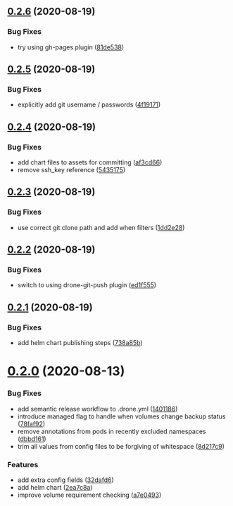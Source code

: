 ## [0.2.6](https://github.com/smoothify/velero-volume-controller/compare/v0.2.5...v0.2.6) (2020-08-19)


### Bug Fixes

* try using gh-pages plugin ([81de538](https://github.com/smoothify/velero-volume-controller/commit/81de5388878bb870e9bd48ff78f178f05bea2aaa))

## [0.2.5](https://github.com/smoothify/velero-volume-controller/compare/v0.2.4...v0.2.5) (2020-08-19)


### Bug Fixes

* explicitly add git username / passwords ([4f19171](https://github.com/smoothify/velero-volume-controller/commit/4f1917185e3cdc48ea3554357d42d3e67b9b3009))

## [0.2.4](https://github.com/smoothify/velero-volume-controller/compare/v0.2.3...v0.2.4) (2020-08-19)


### Bug Fixes

* add chart files to assets for committing ([af3cd66](https://github.com/smoothify/velero-volume-controller/commit/af3cd66dc037069e1e74be530e0ed7702f35522f))
* remove ssh_key reference ([5435175](https://github.com/smoothify/velero-volume-controller/commit/54351755e3a2eb35e98aa98ef0a41f3581806ed1))

## [0.2.3](https://github.com/smoothify/velero-volume-controller/compare/v0.2.2...v0.2.3) (2020-08-19)


### Bug Fixes

* use correct git clone path and add when filters ([1dd2e28](https://github.com/smoothify/velero-volume-controller/commit/1dd2e28ebd10cc44e99511fe259c83df84934663))

## [0.2.2](https://github.com/smoothify/velero-volume-controller/compare/v0.2.1...v0.2.2) (2020-08-19)


### Bug Fixes

* switch to using drone-git-push plugin ([ed1f555](https://github.com/smoothify/velero-volume-controller/commit/ed1f55573b54f2165ebc1bf512c1fa5374e0f4c0))

## [0.2.1](https://github.com/smoothify/velero-volume-controller/compare/v0.2.0...v0.2.1) (2020-08-19)


### Bug Fixes

* add helm chart publishing steps ([738a85b](https://github.com/smoothify/velero-volume-controller/commit/738a85bba7fa944a50ac0eab55ba6e133a20b801))

# [0.2.0](https://github.com/smoothify/velero-volume-controller/compare/v0.1.0...v0.2.0) (2020-08-13)


### Bug Fixes

* add semantic release workflow to .drone.yml ([1401186](https://github.com/smoothify/velero-volume-controller/commit/1401186cd77643e768c2a7e7f2d9d832687ec730))
* introduce managed flag to handle when volumes change backup status ([78faf92](https://github.com/smoothify/velero-volume-controller/commit/78faf92c81b06e3b0d7d5e5196bff9287552480f))
* remove annotations from pods in recently excluded namespaces ([dbbd161](https://github.com/smoothify/velero-volume-controller/commit/dbbd1616ed1aaca756ef6786850ca7e7dc37322b))
* trim all values from config files to be forgiving of whitespace ([8d217c9](https://github.com/smoothify/velero-volume-controller/commit/8d217c9bcc3f268bab68a3f1d51fc82de9cd68e8))


### Features

* add extra config fields ([32dafd6](https://github.com/smoothify/velero-volume-controller/commit/32dafd6b33a3d7cc5695d165faa85cb271db4c8b))
* add helm chart ([2ea7c8a](https://github.com/smoothify/velero-volume-controller/commit/2ea7c8a6accdd1d5218ee9d311d39c2d1b0dc30e))
* improve volume requirement checking ([a7e0493](https://github.com/smoothify/velero-volume-controller/commit/a7e0493ceb12868afeec21ceefc52f91eaf8ad4f))
